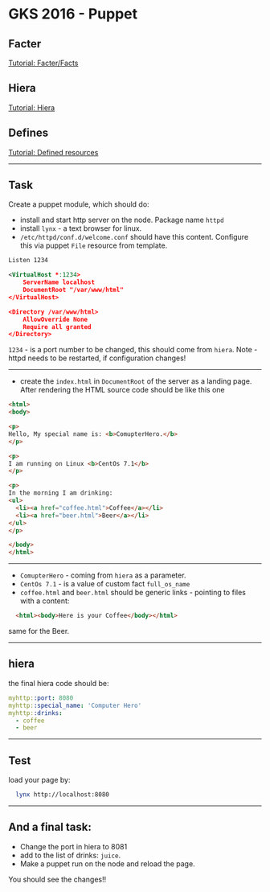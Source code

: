 # GKS 2016 - Puppet

## Facter

[Tutorial: Facter/Facts](./facter/README.md)

## Hiera

[Tutorial: Hiera](./hiera/README.md)

## Defines

[Tutorial: Defined resources](./defines/README.md)


---

## Task

Create a puppet module, which should do:

 * install and start http server on the node. Package name `httpd`
 * install `lynx` - a text browser for linux.
 * `/etc/httpd/conf.d/welcome.conf` should have this content. Configure this via puppet `File` resource from template.

```xml
Listen 1234

<VirtualHost *:1234>
    ServerName localhost
    DocumentRoot "/var/www/html"
</VirtualHost>

<Directory /var/www/html>
    AllowOverride None
    Require all granted
</Directory>

```
`1234` - is a port number to be changed, this should come from `hiera`. Note - httpd needs to be restarted, if configuration changes!

---

 * create the `index.html` in `DocumentRoot` of the server as a landing page.
 After rendering the HTML source code should be like this one

```html
<html>
<body>

<p>
Hello, My special name is: <b>ComupterHero.</b>
</p>

<p>
I am running on Linux <b>CentOs 7.1</b>
</p>

<p>
In the morning I am drinking:
<ul>
  <li><a href="coffee.html">Coffee</a></li>
  <li><a href="beer.html">Beer</a></li>
</ul>
</p>

</body>
</html>

```

---

* `ComupterHero` - coming from `hiera` as a parameter.
* `CentOs 7.1` - is a value of custom fact `full_os_name`
* `coffee.html` and `beer.html` should be generic links - pointing to files with a content:


```html
  <html><body>Here is your Coffee</body></html>
```

same for the Beer.

---

## hiera

the final hiera code should be:

```yaml
myhttp::port: 8080
myhttp::special_name: 'Computer Hero'
myhttp::drinks:
  - coffee
  - beer
```

---

## Test

load your page by:

 ```bash
   lynx http://localhost:8080
 ```

---

##  And a final task:

* Change the port in hiera to 8081
* add to the list of drinks: `juice`.
* Make a puppet run on the node and reload the page.

You should see the changes!!
